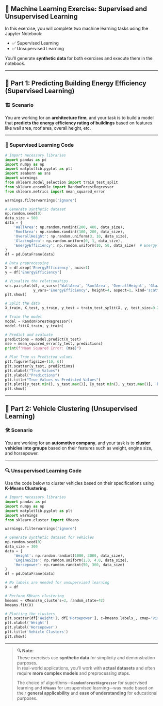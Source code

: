 ## 🧠 Machine Learning Exercise: Supervised and Unsupervised Learning

In this exercise, you will complete two machine learning tasks using the Jupyter Notebook:

- ✅ Supervised Learning  
- ✅ Unsupervised Learning  

You'll generate **synthetic data** for both exercises and execute them in the notebook.

---

## 🔧 Part 1: Predicting Building Energy Efficiency (Supervised Learning)

### 🏗️ Scenario  
You are working for an **architecture firm**, and your task is to build a model that **predicts the energy efficiency rating of buildings** based on features like wall area, roof area, overall height, etc.

---

### 🧪 Supervised Learning Code

```python
# Import necessary libraries
import pandas as pd
import numpy as np
import matplotlib.pyplot as plt
import seaborn as sns
import warnings
from sklearn.model_selection import train_test_split
from sklearn.ensemble import RandomForestRegressor
from sklearn.metrics import mean_squared_error

warnings.filterwarnings('ignore')

# Generate synthetic dataset
np.random.seed(0)
data_size = 500
data = {
    'WallArea': np.random.randint(200, 400, data_size),
    'RoofArea': np.random.randint(100, 200, data_size),
    'OverallHeight': np.random.uniform(3, 10, data_size),
    'GlazingArea': np.random.uniform(0, 1, data_size),
    'EnergyEfficiency': np.random.uniform(10, 50, data_size)  # Energy efficiency rating
}
df = pd.DataFrame(data)

# Data preprocessing
X = df.drop('EnergyEfficiency', axis=1)
y = df['EnergyEfficiency']

# Visualize the relationships
sns.pairplot(df, x_vars=['WallArea', 'RoofArea', 'OverallHeight', 'GlazingArea'], 
             y_vars='EnergyEfficiency', height=4, aspect=1, kind='scatter')
plt.show()

# Split the data
X_train, X_test, y_train, y_test = train_test_split(X, y, test_size=0.2, random_state=42)

# Train the model
model = RandomForestRegressor()
model.fit(X_train, y_train)

# Predict and evaluate
predictions = model.predict(X_test)
mse = mean_squared_error(y_test, predictions)
print(f"Mean Squared Error: {mse}")

# Plot True vs Predicted values
plt.figure(figsize=(10, 6))
plt.scatter(y_test, predictions)
plt.xlabel("True Values")
plt.ylabel("Predictions")
plt.title("True Values vs Predicted Values")
plt.plot([y_test.min(), y_test.max()], [y_test.min(), y_test.max()], 'k--')
plt.show()
```

---

## 🚗 Part 2: Vehicle Clustering (Unsupervised Learning)

### 🛠️ Scenario  
You are working for an **automotive company**, and your task is to **cluster vehicles into groups** based on their features such as weight, engine size, and horsepower.

---

### 🔍 Unsupervised Learning Code  
Use the code below to cluster vehicles based on their specifications using **K-Means Clustering**.

```python
# Import necessary libraries
import pandas as pd
import numpy as np
import matplotlib.pyplot as plt
import warnings
from sklearn.cluster import KMeans

warnings.filterwarnings('ignore')

# Generate synthetic dataset for vehicles
np.random.seed(0)
data_size = 300
data = {
    'Weight': np.random.randint(1000, 3000, data_size),
    'EngineSize': np.random.uniform(1.0, 4.0, data_size),
    'Horsepower': np.random.randint(50, 300, data_size)
}
df = pd.DataFrame(data)

# No labels are needed for unsupervised learning
X = df

# Perform KMeans clustering
kmeans = KMeans(n_clusters=3, random_state=42)
kmeans.fit(X)

# Plotting the clusters
plt.scatter(df['Weight'], df['Horsepower'], c=kmeans.labels_, cmap='viridis')
plt.xlabel('Weight')
plt.ylabel('Horsepower')
plt.title('Vehicle Clusters')
plt.show()
```

---

> **🔍 Note:**  
> These exercises use **synthetic data** for simplicity and demonstration purposes.  
> In real-world applications, you'll work with **actual datasets** and often require **more complex models** and preprocessing steps.
> 
> The choice of algorithms—**`RandomForestRegressor`** for supervised learning and **`KMeans`** for unsupervised learning—was made based on their **general applicability** and **ease of understanding** for educational purposes.

